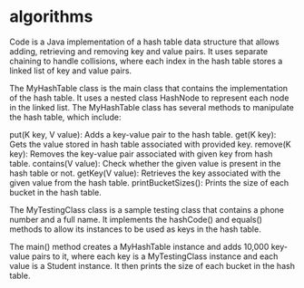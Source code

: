 # algorithms

Code is a Java implementation of a hash table data structure that allows adding,
retrieving and removing key and value pairs. It uses separate chaining to handle collisions, 
where each index in the hash table stores a linked list of key and value pairs.

The MyHashTable class is the main class that contains the implementation of the hash table. 
It uses a nested class HashNode to represent each node in the linked list.
The MyHashTable class has several methods to manipulate the hash table, which include:

put(K key, V value): Adds a key-value pair to the hash table.
get(K key): Gets the value stored in hash table associated with provided key.
remove(K key): Removes the key-value pair associated with given key from hash table.
contains(V value): Check whether the given value is present in the hash table or not.
getKey(V value): Retrieves the key associated with the given value from the hash table.
printBucketSizes(): Prints the size of each bucket in the hash table.

The MyTestingClass class is a sample testing class that contains a phone number and a full name. 
It implements the hashCode() and equals() methods to allow its instances to be used as keys in the hash table.

The main() method creates a MyHashTable instance and adds 10,000 key-value pairs to it,
where each key is a MyTestingClass instance and each value is a Student instance. It then prints the size of each bucket in the hash table.
